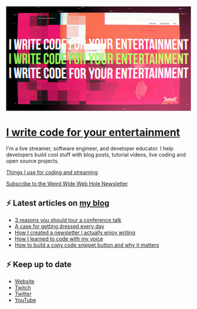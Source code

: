 ![!write code for your entertainment](trailer_thumb.png)

# [I write code for your entertainment](https://www.twitch.tv/videos/1971055901)

I'm a live streamer, software engineer, and developer educator. I help developers build cool stuff with blog posts,
tutorial videos, live coding and open source projects.

[Things I use for coding and streaming](https://whitep4nth3r.com/uses/)

[Subscribe to the Weird Wide Web Hole Newsletter](https://buttondown.email/weirdwidewebhole)

## ⚡️ Latest articles on [my blog](https://whitep4nth3r.com)

<!-- BLOG-POST-LIST:START -->
- [3 reasons you should tour a conference talk](https://whitep4nth3r.com/blog/3-reasons-you-should-tour-a-conference-talk/)
- [A case for getting dressed every day](https://whitep4nth3r.com/blog/get-dressed-every-day/)
- [How I created a newsletter I actually enjoy writing](https://whitep4nth3r.com/blog/how-to-create-a-newsletter/)
- [How I learned to code with my voice](https://whitep4nth3r.com/blog/how-i-learned-to-code-with-my-voice/)
- [How to build a copy code snippet button and why it matters](https://whitep4nth3r.com/blog/how-to-build-a-copy-code-snippet-button/)
<!-- BLOG-POST-LIST:END -->

## ⚡️ Keep up to date

- [Website](https://whitep4nth3r.com/)
- [Twitch](https://twitch.tv/whitep4nth3r)
- [Twitter](https://twitter.com/whitep4nth3r)
- [YouTube](https://www.youtube.com/c/whitep4nth3r/videos)
